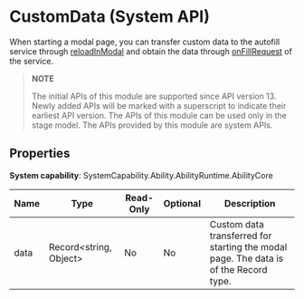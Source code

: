 # CustomData (System API)

When starting a modal page, you can transfer custom data to the autofill service through [reloadInModal](js-apis-inner-application-autoFillExtensionContext-sys.md) and obtain the data through [onFillRequest](js-apis-app-ability-autoFillExtensionAbility-sys.md) of the service.

> **NOTE**
> 
> The initial APIs of this module are supported since API version 13. Newly added APIs will be marked with a superscript to indicate their earliest API version. 
> The APIs of this module can be used only in the stage model. 
> The APIs provided by this module are system APIs.

##  Properties

**System capability**: SystemCapability.Ability.AbilityRuntime.AbilityCore

| Name| Type                  | Read-Only| Optional| Description                                                |
| ---- | ---------------------- | ---- | ---- | ---------------------------------------------------- |
| data | Record<string, Object> | No  | No  | Custom data transferred for starting the modal page. The data is of the Record type.|
